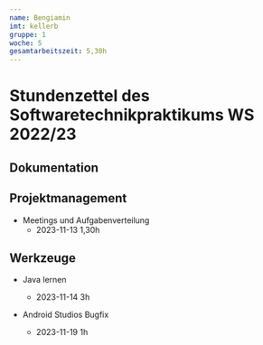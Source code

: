 ```yaml
---
name: Bengiamin
imt: kellerb
gruppe: 1
woche: 5
gesamtarbeitszeit: 5,30h
---
```


# Stundenzettel des Softwaretechnikpraktikums WS 2022/23

## Dokumentation


## Projektmanagement
- Meetings und Aufgabenverteilung
  - 2023-11-13 1,30h
  

## Werkzeuge
- Java lernen
  - 2023-11-14 3h

- Android Studios Bugfix
  - 2023-11-19 1h


